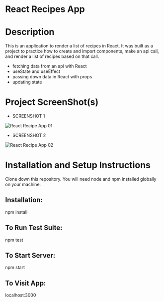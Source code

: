 # React Recipes App

# Description

This is an application to render a list of recipes in React. It was built as a project to practice how to create and import components, make an api call, and render a list of recipes based on that call.

- fetching data from an api with React
- useState and useEffect 
- passing down data in React with props
- updating state


# Project ScreenShot(s)

- SCREENSHOT 1

![React Recipe App 01](https://user-images.githubusercontent.com/27897792/79248696-71e37d00-7e7c-11ea-88c0-b99b68b5d50a.jpg)


- SCREENSHOT 2

![React Recipe App 02](https://user-images.githubusercontent.com/27897792/79248709-75770400-7e7c-11ea-8ac4-a8b7bb0887c0.jpg)



# Installation and Setup Instructions

Clone down this repository. You will need node and npm installed globally on your machine.

## Installation:

npm install

## To Run Test Suite:

npm test

## To Start Server:

npm start

## To Visit App:

localhost:3000
